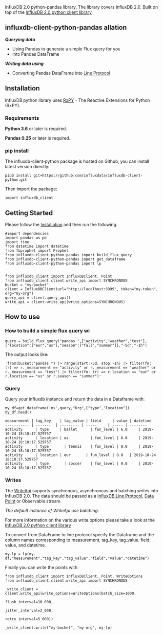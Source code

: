 InfluxDB 2.0 python-pandas library. The library covers InfluxDB 2.0. Built on top of the [InfluxDB 2.0 python client library](..influxdb-client-python)

## influxdb-client-python-pandas allation

***Querying data***

- Using Pandas to generate a simple Flux query for you
- Into Pandas DataFrame 

***Writing data using*** 

- Converting Pandas DataFrame into  [Line Protocol](https://docs.influxdata.com/influxdb/v1.6/write_protocols/line_protocol_tutorial)

## Installation

InfluxDB python library uses [RxPY](https://github.com/ReactiveX/RxPY) - The Reactive Extensions for Python (RxPY).

### Requirements

**Python 3.6** or later is required.

**Pandas 0.25** or later is required.

### pip install

The influxdb-client-python package is hosted on Github, you can install latest version directly:

```
pip3 install git+https://github.com/influxdata/influxdb-client-python.git
```

Then import the package:

```
import influxdb_client
```

## Getting Started

Please follow the [Installation](../influxdb-client-python#installation) and then run the following:

```
#import dependencies 
import pandas as pd
import time
from datetime import datetime
from fbprophet import Prophet
from influxdb-client-python-pandas import build_flux_query
from influxdb-client-python-pandas import get_dataframe
from influxdb-client-python-pandas import lp 


from influxdb_client import InfluxDBClient, Point
from influxdb_client.client.write_api import SYNCHRONOUS
bucket = "my-bucket"
client = InfluxDBClient(url="http://localhost:9999", token="my-token", org="my-org")
query_api = client.query_api()
write_api = client.write_api(write_options=SYNCHRONOUS)

```



## How to use

### How to build a simple flux query wi

```
query = build_flux_query("pandas ",["activity","weather","test"],{"location":["eur","us"],"season":["fall","summer"]},"-5d","-1h")
```

The output looks like: 

```
'from(bucket:"pandas ") |> range(start:-5d, stop:-1h) |> filter(fn: (r) => r._measurement == "activity" or r._measurement == "weather" or r._measurement == "test") |> filter(fn: (r) => r.location == "eur" or r.location == "us" or r.season == "summer")'
```

### Query 

Query your influxdb instance and return the data in a Dataframe with: 

```
my_df=get_dataframe('ns',query,"Org",["type","location"])
my_df.head()
```

```
measurement	| tag_key	 | tag_value | field     | value | datetime
----------- | -------  | --------- | -----     | ----- | --------
activity	  | type     | ballet	   | fun_level | 6.0	 | 2019-10-24 18:10:17.529757
activity	  | location | us	       | fun_level | 6.0	 | 2019-10-24 18:10:17.529757
activity	  | type	   | tennis	   | fun_level | 8.0	 | 2019-10-24 18:10:17.529757
activity	  | location | eur	     | fun_level | 8.0	 | 2019-10-24 18:10:17.529757
activity	  | type	   | soccer	   | fun_level | 9.0	 | 2019-10-24 18:10:17.529757
```

### Writes

The [WriteApi](https://github.com/influxdata/influxdb-client-python/blob/master/influxdb_client/client/write_api.py) supports synchronous, asynchronous and batching writes into InfluxDB 2.0. The data should be passed as a [InfluxDB Line Protocol](https://docs.influxdata.com/influxdb/v1.6/write_protocols/line_protocol_tutorial/), [Data Point](https://github.com/influxdata/influxdb-client-python/blob/master/influxdb_client/client/write/point.py) or Observable stream.

*The default instance of WriteApi use batching.*

For more information on the various write options please take a look at the  [InfluxDB 2.0 python client library](..influxdb-client-python)

To convert from DataFrame to line protocol specify the Dataframe and the column names corresponding to measurement, tag_key, tag_value, field, value, and datetime.  

```
my-lp = lp(my-df,"measurement","tag_key","tag_value","field","value","datetime")
```

Finally you can write the points with: 

```
from influxdb_client import InfluxDBClient, Point, WriteOptions
from influxdb_client.client.write_api import SYNCHRONOUS

_write_client = client.write_api(write_options=WriteOptions(batch_size=1000, 
                                                            flush_interval=10_000,
                                                            jitter_interval=2_000,
                                                            retry_interval=5_000))

_write_client.write("my-bucket", "my-org", my-lp)

```